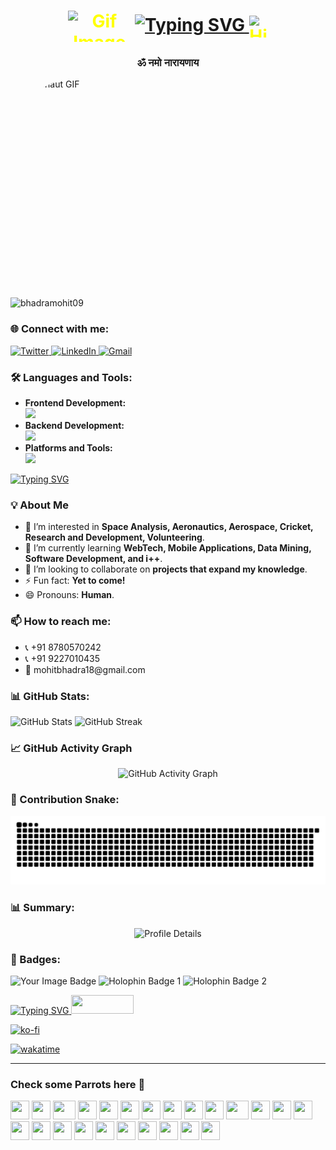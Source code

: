 <h1 align="center" style="color: yellow">
  <img src="https://media.giphy.com/media/qjqUcgIyRjsl2/giphy.gif" width="100" height="50" style="display: inline-block; vertical-align: middle;" alt="Gif Image" /> 
  <a href="https://git.io/typing-svg">
  <img src="https://readme-typing-svg.herokuapp.com?font=Fira+Code&pause=50&vCenter=true&width=200&lines=Hi+I'm+Mohit+💫+&color=FFD700" alt="Typing SVG" />
  </a>
  <img src="https://raw.githubusercontent.com/TheDudeThatCode/TheDudeThatCode/master/Assets/Hi.gif" width="30" height="35" style="display: inline-block; vertical-align: middle;" alt="Hi Gif" />
</h1>

<h3 align="center">ॐ नमो नारायणाय</h3>

<img align="right" alt="Astronaut GIF" style="border-radius: 100px; width: 500px; height: 350px;" src="https://media.tenor.com/sFdzKK1cHcsAAAAj/astronaut-tumble-astronaut.gif">

<p align="left">
  <img width="155" height="30" src="https://komarev.com/ghpvc/?username=bhadramohit09&label=Profile%20views&color=e6930e&style=flat" alt="bhadramohit09" />
</p>

<h3 align="left">🌐 Connect with me:</h3>

<p align="left">
  <a href="https://twitter.com/" target="_blank">
    <img src="https://skillicons.dev/icons?i=twitter" alt="Twitter" />
  </a>
  <a href="https://linkedin.com/in/" target="_blank">
    <img src="https://skillicons.dev/icons?i=linkedin" alt="LinkedIn" />
  </a>
  <a href="mailto:mohitbhadra18@gmail.com" target="_blank">
    <img src="https://skillicons.dev/icons?i=gmail" alt="Gmail" />
  </a>
</p>

<h3 align="left">🛠️ Languages and Tools:</h3>

<ul>
  <li><strong>Frontend Development:</strong>
    <br />
    <img src="https://skillicons.dev/icons?i=react,js,angular,bootstrap,flutter" />
  </li>
  <li><strong>Backend Development:</strong>
    <br />
    <img src="https://skillicons.dev/icons?i=cs,nodejs,mongodb,express,python" />
  </li>
  <li><strong>Platforms and Tools:</strong>
    <br />
    <img src="https://skillicons.dev/icons?i=discord,googlecloud,gitlab,vscode,gatsby" />
  </li>
</ul>

<a href="https://git.io/typing-svg">
  <img src="https://readme-typing-svg.herokuapp.com?font=Fira+Code&pause=100&vCenter=true&width=435&lines=You'll+find+some+boring+stuff+here!+💫+&color=FFD700" alt="Typing SVG" />
</a>

<h3>💡 About Me</h3>

- 👀 I’m interested in **Space Analysis, Aeronautics, Aerospace, Cricket, Research and Development, Volunteering**.  
- 🌱 I’m currently learning **WebTech, Mobile Applications, Data Mining, Software Development, and i++**.  
- 💞️ I’m looking to collaborate on **projects that expand my knowledge**.  
- ⚡ Fun fact: **Yet to come!**  
- 😄 Pronouns: **Human**.  

<h3>📫 How to reach me:</h3>

<ul>
  <li>📞 +91 8780570242</li>
  <li>📞 +91 9227010435</li>
  <li>📧 mohitbhadra18@gmail.com</li>
</ul>

<h3>📊 GitHub Stats:</h3>

<p>
  <img src="https://github-readme-stats.vercel.app/api?username=BhadraMohit09&theme=dark&hide_border=true&include_all_commits=false&count_private=false" alt="GitHub Stats" />
  <img width="465" src="https://github-readme-streak-stats.herokuapp.com/?user=BhadraMohit09&theme=dark&hide_border=true" alt="GitHub Streak" />
</p>

<h3>📈 GitHub Activity Graph</h3>

<p align="center">
  <img src="https://github-readme-activity-graph.vercel.app/graph?username=BhadraMohit09&theme=react-dark&hide_border=true&bg_color=00000000&color=FFA500&line=FFA900&point=C0C0C0" alt="GitHub Activity Graph" />
</p>

<h3>🐍 Contribution Snake:</h3>

<p align="center">
  <img src="https://raw.githubusercontent.com/plexpt/plexpt/snake/github-snake.svg" alt="GitHub Contribution Snake" />
</p>

<h3>📊 Summary:</h3>

<p align="center">
  <img src="http://github-profile-summary-cards.vercel.app/api/cards/profile-details?username=BhadraMohit09&theme=gruvbox" alt="Profile Details" />
</p>

<h3>🏅 Badges:</h3>

<p align="left">
  <img height="100" src="https://tryhackme-badges.s3.amazonaws.com/Mohit27.png" alt="Your Image Badge" />
  <img height="100" width="100" src="https://github.com/user-attachments/assets/4f290139-ea29-4110-a946-5728b53366ec" alt="Holophin Badge 1" />
  <img height="100" width="150" src="https://github.githubassets.com/assets/profile-first-issue-dark-b8dbb02687b2.svg" alt="Holophin Badge 2" />
</p>

<a href="https://git.io/typing-svg">
  <img src="https://readme-typing-svg.herokuapp.com?font=Fira+Code&pause=100&vCenter=true&width=435&lines=Feel+free+to+interact+💫+💫+&color=FFD700" alt="Typing SVG" />
</a>

<img src="https://media3.giphy.com/media/v1.Y2lkPTc5MGI3NjExOWNlczFkMWkxYXVkYW1rYW1rZTVraDNod2F2NmM4c2c3c3A3bDM4NSZlcD12MV9pbnRlcm5hbF9naWZfYnlfaWQmY3Q9cw/EskSzzk9dMFY1UooxD/giphy.webp" width="100" height="30"/>

[![ko-fi](https://ko-fi.com/img/githubbutton_sm.svg)](https://ko-fi.com/E1E019XYJN)

[![wakatime](https://wakatime.com/badge/user/0dfe81a8-b10c-47d9-93c3-4067746c546b.svg)](https://wakatime.com/@0dfe81a8-b10c-47d9-93c3-4067746c546b)

--------------------------------------------------------------------------------
<h3>Check some Parrots here 🦜</h3>

<div>
    <img src="https://cultofthepartyparrot.com/parrots/hd/githubparrot.gif" width="30" height="30"/>
    <img src="https://cultofthepartyparrot.com/flags/hd/nigeriaparrot.gif" width="30" height="30"/>
    <img src="https://cultofthepartyparrot.com/parrots/asyncparrot.gif" width="36" height="30"/>
    <img src="https://cultofthepartyparrot.com/parrots/hd/exceptionallyfastparrot.gif" width="30" height="30"/>
    <img src="https://cultofthepartyparrot.com/parrots/hd/60fpsparrot.gif" width="30" height="30"/>
    <img src="https://cultofthepartyparrot.com/parrots/hd/jumpingparrot.gif" width="30" height="30"/>
    <img src="https://cultofthepartyparrot.com/parrots/hd/opensourceparrot.gif" width="30" height="30"/>
    <img src="https://cultofthepartyparrot.com/parrots/hd/dealwithitnowparrot.gif" width="30" height="30"/>
    <img src="https://cultofthepartyparrot.com/parrots/hd/hypnoparrotlight.gif" width="30" height="30"/>
    <img src="https://cultofthepartyparrot.com/parrots/databaseparrot.gif" width="30" height="30"/>
    <img src="https://cultofthepartyparrot.com/parrots/fixparrot.gif" width="36" height="30"/>
    <img src="https://cultofthepartyparrot.com/parrots/hd/laptop_parrot.gif" width="30" height="30"/>
    <img src="https://cultofthepartyparrot.com/parrots/hd/spinningparrot.gif" width="30" height="30"/>
    <img src="https://cultofthepartyparrot.com/parrots/hd/levitationparrot.gif" width="30" height="30"/>
    <img src="https://cultofthepartyparrot.com/parrots/hd/meldparrot.gif" width="30" height="30"/>
    <img src="https://cultofthepartyparrot.com/parrots/slomoparrot.gif" width="30" height="30"/>
    <img src="https://cultofthepartyparrot.com/parrots/hd/moonwalkingparrot.gif" width="30" height="30"/>
    <img src="https://cultofthepartyparrot.com/parrots/hd/stableparrot.gif" width="30" height="30"/>
    <img src="https://cultofthepartyparrot.com/parrots/hd/scienceparrot.gif" width="30" height="30"/>
    <img src="https://cultofthepartyparrot.com/parrots/hd/pirateparrot.gif" width="30" height="30"/>
    <img src="https://cultofthepartyparrot.com/parrots/hd/footballparrot.gif" width="30" height="30"/>
    <img src="https://cultofthepartyparrot.com/parrots/hd/illuminatiparrot.gif" width="30" height="30"/>
    <img src="https://cultofthepartyparrot.com/parrots/hd/hypnoparrotdark.gif" width="30" height="30"/>
    <img src="https://cultofthepartyparrot.com/parrots/hd/mustacheparrot.gif" width="30" height="30"/>
</div>
